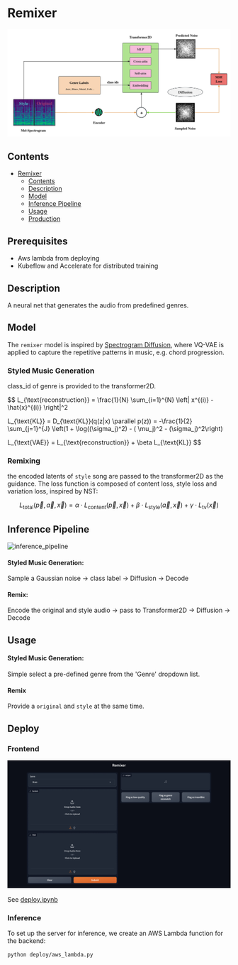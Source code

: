 # Remixer

![demo](./frontend/assets/Model.jpg)

## Contents

- [Remixer](#Remixer)
    - [Contents](#contents)
    - [Description](#description)
    - [Model](#Model)
    - [Inference Pipeline](#Inference-Pipeline)
    - [Usage](#Usage)
    - [Production](#Production)

## Prerequisites

* Aws lambda from deploying
* Kubeflow and Accelerate for distributed training

## Description

A neural net that generates the audio from predefined genres.

## Model

The `remixer` model is inspired
by [Spectrogram Diffusion](https://huggingface.co/docs/diffusers/api/pipelines/spectrogram_diffusion), where
VQ-VAE is applied to capture the repetitive patterns in music, e.g. chord progression.

### Styled Music Generation

class_id of genre is provided to the transformer2D.

$$
L_{\text{reconstruction}} = \frac{1}{N} \sum_{i=1}^{N} \left\| x^{(i)} - \hat{x}^{(i)} \right\|^2

L_{\text{KL}} = D_{\text{KL}}(q(z|x) \parallel p(z)) = -\frac{1}{2} \sum_{j=1}^{J} \left(1 + \log((\sigma_j)^2) - (
\mu_j)^2 - (\sigma_j)^2\right)

L_{\text{VAE}} = L_{\text{reconstruction}} + \beta L_{\text{KL}}
$$

### Remixing

the encoded latents of `style` song are passed to the transformer2D as the guidance. The loss function is composed of
content loss, style loss and variation loss, inspired by NST:

$$
L_{\text{total}}(\vec{p}, \vec{a}, \vec{x}) = \alpha \cdot L_{\text{content}}(\vec{p}, \vec{x}) + \beta \cdot L_
{\text{style}}(\vec{a}, \vec{x}) + \gamma \cdot L_{\text{tv}}(\vec{x})
$$

## Inference Pipeline

![inference_pipeline](frontend/assets/inference_pipeline.png)

#### Styled Music Generation:

Sample a Gaussian noise -> class label -> Diffusion -> Decode

#### Remix:

Encode the original and style audio -> pass to Transformer2D -> Diffusion -> Decode

## Usage

#### Styled Music Generation:

Simple select a pre-defined genre from the 'Genre' dropdown list.

#### Remix

Provide a `original` and `style` at the same time.

## Deploy

### Frontend

![frontend](./frontend/assets/frontend.png)

See [deploy.ipynb](./frontend/deploy.ipynb)

### Inference

To set up the server for inference, we create an AWS Lambda function for the backend:

```bash
python deploy/aws_lambda.py
```
